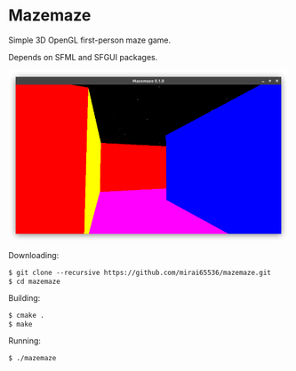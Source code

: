 Mazemaze
========
Simple 3D OpenGL first-person maze game.

Depends on SFML and SFGUI packages.

![](screenshot.png)

Downloading:
```
$ git clone --recursive https://github.com/mirai65536/mazemaze.git
$ cd mazemaze
```

Building:
```
$ cmake .
$ make
```

Running:
```
$ ./mazemaze
```
